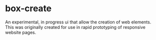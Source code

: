 box-create
==========

An experimental, in progress ui that allow the creation of web elements. This was originally created for use in rapid prototyping of responsive website pages.
